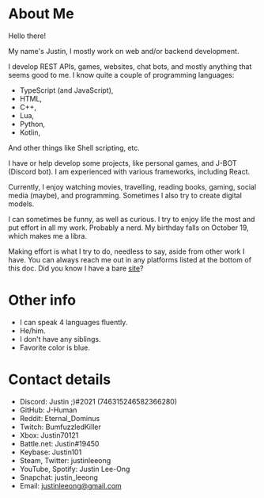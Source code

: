 # About Me

Hello there!

My name's Justin, I mostly work on web and/or backend development.

I develop REST APIs, games, websites, chat bots, and mostly anything that seems good to me. I know quite a couple of programming languages:
* TypeScript (and JavaScript),
* HTML,
* C++,
* Lua,
* Python,
* Kotlin,
 
And other things like Shell scripting, etc. 

I have or help develop some projects, like personal games, and J-BOT (Discord bot). I am experienced with various frameworks, including React.

Currently, I enjoy watching movies, travelling, reading books, gaming, social media (maybe), and programming. Sometimes I also try to create digital models.

I can sometimes be funny, as well as curious. I try to enjoy life the most and put effort in all my work. Probably a nerd. My birthday falls on October 19, which makes me a libra.

Making effort is what I try to do, needless to say, aside from other work I have. You can always reach me out in any platforms listed at the bottom of this doc. Did you know I have a bare [site](https://J-Human.github.io)?

# Other info

* I can speak 4 languages fluently. 
* He/him.
* I don't have any siblings.
* Favorite color is blue.

# Contact details

* Discord: Justin ;)#2021 (746315246582366280)
* GitHub: J-Human
* Reddit: Eternal_Dominus
* Twitch: BumfuzzledKiller
* Xbox: Justin70121
* Battle.net: Justin#19450
* Keybase: Justin101
* Steam, Twitter: justinleeong
* YouTube, Spotify: Justin Lee-Ong
* Snapchat: justin_leeong
* Email: justinleeong@gmail.com
